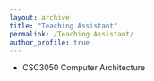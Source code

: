 ```yaml
---
layout: archive
title: "Teaching Assistant"
permalink: /Teaching Assistant/
author_profile: true
---
```


* CSC3050 Computer Architecture